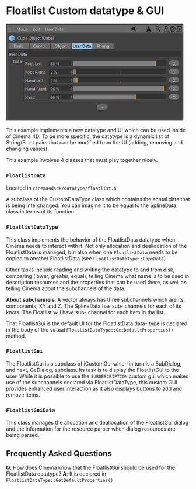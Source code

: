 # Floatlist Custom datatype & GUI

![example image](floatlist.png)

This example implements a new datatype and UI which can be used inside
of Cinema 4D. To be more specific, the datatype is a dynamic list of
String/Float pairs that can be modified from the UI (adding, removing
and changing values).

This example involves 4 classes that must play together nicely.

### `FloatlistData`

Located in `cinema4dsdk/datatype/floatlist.h`

A subclass of the CustomDataType class which contains the
actual data that is being interchanged. You can imagine it
to be equal to the SplineData class in terms of its function.

### `FloatlistDataType`

This class implements the behavior of the FloatlistData
datatype when Cinema needs to interact with it. Not only
allocation and deallocation of the FloatlistData is managed,
but also when one `FloatlistData` needs to be copied to another
FloatlistData (see `FloatlistDataType::CopyData`).

Other tasks include reading and writing the datatype to and
from disk, comparing (lower, greater, equal), telling Cinema
what name is to be used in description resources and the
properties that can be used there, as well as telling Cinema
about the subchannels of the data.

__About subchannels__: A vector always has three subchannels
which are its components, XY and Z. The SplineData has sub-
channels for each of its knots. The Floatlist will have sub-
channel for each item in the list.

That FloatlistGui is the default UI for the FloatlistData data-
type is declared in the body of the virtual
`FloatlistDataType::GetDefaultProperties()` method.

### `FloatlistGui`

The FloatlistGui is a subclass of iCustomGui which in turn is
a SubDialog, and next, GeDialog, subclass. Its task is to
display the FloatlistGui to the user. While it is possible to
use the `SUBDESCRIPTION` custom gui which makes use of the
subchannels declared via FloatlistDataType, this custom GUI
provides enhanced user interaction as it also displays buttons
to add and remove items.

### `FloatlistGuiData`

This class manages the allocation and deallocation of the
FloatlistGui dialog and the information for the resource
parser when dialog resources are being parsed.


## Frequently Asked Questions

__Q__: How does Cinema know that the FloatlistGui should be used for
   the FloatlistData datatype?
__A__: It is declared in `FloatlistDataType::GetDefaultProperties()`

